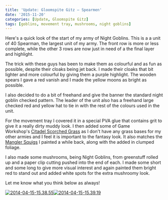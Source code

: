 ```yaml
---
title: 'Update: Gloomspite Gitz – Spearmen'
date: '2015-11-20'
categories: [Update, Gloomspite Gitz]
tags: [goblins, movement tray, mushrooms, night goblins]
---
```


Here's a quick look of the start of my army of Night Goblins. This is a a unit of 40 Spearman, the largest unit of my army. The front row is more or less complete, while the other 3 rows are now just in need of a the final layer and highlight.

The trick with these guys has been to make them as colourful and as fun as possible, despite their cloaks being jet back. I made their cloaks that bit lighter and more colourful by giving them a purple highlight. The wooden spears I gave a red vanish and I made the yellow moons as bright as possible.

I also decided to do a bit of freehand and give the banner the standard night goblin checked pattern. The leader of the unit also has a freehand large checked red and yellow hat to tie in with the rest of the colours used in the unit.

For the movement tray I covered it in a special PVA glue that contains grit to give it a really dirty muddy look. I then added some of Game Workshop's [Citadel Scorched Grass](http://www.games-workshop.com/en-AU/Citadel-Scorched-Grass) as I don't have any grass bases for my other armies and I feel it is important to the fantasy look. It also matches the [Mangler Squigs](http://www.minitothemax.com/showcase-mangler-squigs-botb-painting-competition-winner/) I painted a while back, along with the added in clumped foliage.

I also made some mushrooms, being Night Goblins, from greenstuff rolled up and a paper clip cutting pushed into the end of each. I made some short and some long to give more visual interest and again painted them bright red to stand out and added white spots for the extra mushroomy look.

Let me know what you think below as always!

[![2014-04-15-15.38.55](http://192.168.2.30/minitothemax/wp-content/uploads/2015/07/2014-04-15-15.38.55-1024x768.jpg)](http://www.minitothemax.com/minitothemax/wp-content/uploads/2015/07/2014-04-15-15.38.55.jpg)[![2014-04-15-15.39.19](http://192.168.2.30/minitothemax/wp-content/uploads/2015/07/2014-04-15-15.39.19-1024x768.jpg)](http://www.minitothemax.com/minitothemax/wp-content/uploads/2015/07/2014-04-15-15.39.19.jpg)

